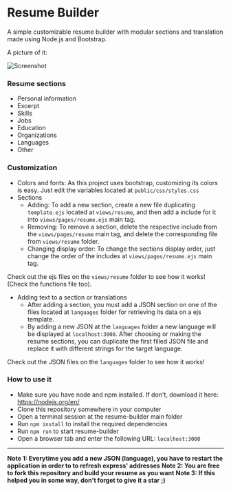 # Resume Builder
A simple customizable resume builder with modular sections and translation made using Node.js and Bootstrap.

A picture of it:

![Screenshot](https://github.com/nickolasrm/resume/blob/main/screenshot.PNG)


### Resume sections
- Personal information
- Excerpt
- Skills
- Jobs
- Education
- Organizations
- Languages
- Other

### Customization
* Colors and fonts: As this project uses bootstrap, customizing its colors is easy. Just edit the variables located at `public/css/styles.css`
* Sections
    * Adding: To add a new section, create a new file duplicating `template.ejs` located at `views/resume`, and then add a include for it into `views/pages/resume.ejs` main tag.
    * Removing: To remove a section, delete the respective include from the `views/pages/resume` main tag, and delete the corresponding file from `views/resume` folder.
    * Changing display order: To change the sections display order, just change the order of the includes at `views/pages/resume.ejs` main tag.

Check out the ejs files on the `views/resume` folder to see how it works! (Check the functions file too).

* Adding text to a section or translations
    * After adding a section, you must add a JSON section on one of the files located at `languages` folder for retrieving its data on a ejs template.
    * By adding a new JSON at the `languages` folder a new language will be displayed at `localhost:3000`. After choosing or making the resume sections, you can duplicate the first filled JSON file and replace it with different strings for the target language.

Check out the JSON files on the `languages` folder to see how it works!

### How to use it
- Make sure you have node and npm installed. If don't, download it here: https://nodejs.org/en/
- Clone this repository somewhere in your computer
- Open a terminal session at the resume-builder main folder
- Run `npm install` to install the required dependencies
- Run `npm run` to start resume-builder
- Open a browser tab and enter the following URL: `localhost:3000`

<hr>
<b>Note 1: Everytime you add a new JSON (language), you have to restart the application in order to to refresh express' addresses</b>
<b>Note 2: You are free to fork this repository and build your resume as you want</b>
<b>Note 3: If this helped you in some way, don't forget to give it a star ;)</b>
